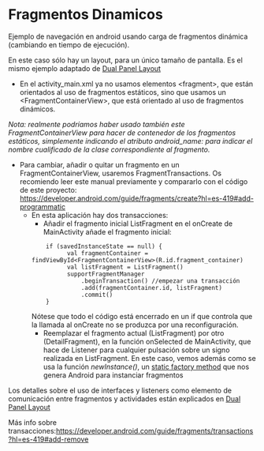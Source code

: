# Fragmentos Dinamicos
Ejemplo de navegación en android usando carga de fragmentos dinámica (cambiando en tiempo de ejecución).

En este caso sólo hay un layout, para un único tamaño de pantalla. Es el mismo ejemplo adaptado de [Dual Panel Layout](https://github.com/mcventur/DualPaneLayouts)



 - En el activity_main.xml ya no usamos elementos \<fragment>, 
que están orientados al uso de fragmentos estáticos, 
sino que usamos un \<FragmentContainerView>, que está 
orientado al uso de fragmentos dinámicos.

 _Nota: realmente podríamos haber usado también este FragmentContainerView 
para hacer de contenedor de los fragmentos estáticos, simplemente indicando el 
atributo android_name: para indicar el nombre cualificado de la clase correspondiente
al fragmento._

- Para cambiar, añadir o quitar un fragmento en un FragmentContainerView, usaremos FragmentTransactions. Os recomiendo leer este manual previamente y compararlo con el código de este proyecto: https://developer.android.com/guide/fragments/create?hl=es-419#add-programmatic
  - En esta aplicación hay dos transacciones:
    - Añadir el fragmento inicial ListFragment en el  onCreate de MainActivity añade el fragmento inicial:
    ```     
        if (savedInstanceState == null) {
              val fragmentContainer = findViewById<FragmentContainerView>(R.id.fragment_container)
              val listFragment = ListFragment()
              supportFragmentManager
                  .beginTransaction() //empezar una transacción
                  .add(fragmentContainer.id, listFragment)
                  .commit()
        }
    ```
    Nótese que todo el código está encerrado en un if que controla que la llamada al onCreate no se produzca por una reconfiguración.
    - Reemplazar el fragmento actual (ListFragment) por otro (DetailFragment), en la función onSelected de MainActivity, que hace de Listener para cualquier pulsación sobre un signo realizada en ListFragment.
    En este caso, vemos además como se usa la función _newInstance()_, un [static factory method](https://stackoverflow.com/questions/27101185/fragment-and-factory-method#:~:text=by%20static%20factory%20method%2C%20you,to%20know%20what%20keys%20are.) que nos genera Android para instanciar fragmentos
  
Los detalles sobre el uso de interfaces y listeners como elemento de comunicación entre fragmentos y actividades están explicados en [Dual Panel Layout](https://github.com/mcventur/DualPaneLayouts)     

Más info sobre transacciones:https://developer.android.com/guide/fragments/transactions?hl=es-419#add-remove


